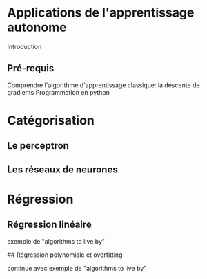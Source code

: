 Applications de l'apprentissage autonome
=====================================

Introduction

## Pré-requis

Comprendre l'algorithme d'apprentissage classique: la descente de gradients
Programmation en python

# Catégorisation

## Le perceptron

## Les réseaux de neurones
    
# Régression

## Régression linéaire

exemple de "algorithms to live by"


## Régression polynomiale et overfitting

continue avec exemple de "algorithms to live by"











